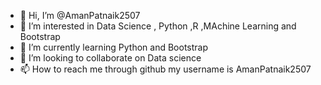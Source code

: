 - 👋 Hi, I’m @AmanPatnaik2507
- 👀 I’m interested in Data Science , Python ,R ,MAchine Learning and Bootstrap
- 🌱 I’m currently learning Python and Bootstrap
- 💞️ I’m looking to collaborate on Data science
- 📫 How to reach me through github my username is AmanPatnaik2507

<!---
AmanPatnaik2507/AmanPatnaik2507 is a ✨ special ✨ repository because its `README.md` (this file) appears on your GitHub profile.
You can click the Preview link to take a look at your changes.
--->
